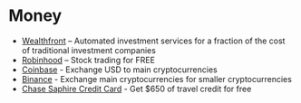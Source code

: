 # Money

* [Wealthfront][1] – Automated investment services for a fraction of the cost of traditional investment companies
* [Robinhood][2] – Stock trading for FREE
* [Coinbase][3] - Exchange USD to main cryptocurrencies
* [Binance][4] - Exchange main cryptocurrencies for smaller cryptocurrencies
* [Chase Saphire Credit Card][5] - Get $650 of travel credit for free

[1]:	https://wlth.fr/2ldi4qz
[2]:	http://share.robinhood.com/leonarv3
[3]:	https://www.coinbase.com/join/59e6b75184d42401ab858c9f
[4]:	https://www.binance.com/?ref=12791387
[5]:	https://www.referyourchasecard.com/6/S09R4Z7OGQ